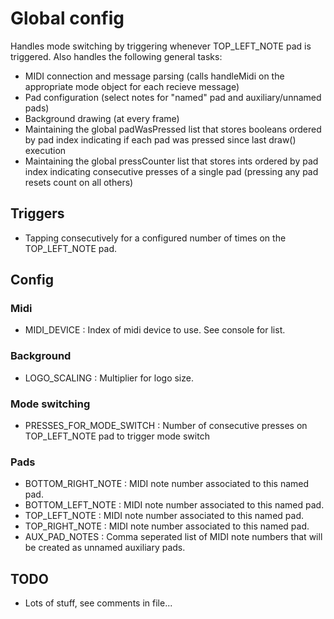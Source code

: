 Global config
======

Handles mode switching by triggering whenever TOP_LEFT_NOTE pad is triggered. Also handles the following general tasks:

- MIDI connection and message parsing (calls handleMidi on the appropriate mode object for each recieve message)
- Pad configuration (select notes for "named" pad and auxiliary/unnamed pads)
- Background drawing (at every frame)
- Maintaining the global padWasPressed list that stores booleans ordered by pad index indicating if each pad was pressed since last draw() execution
- Maintaining the global pressCounter list that stores ints ordered by pad index indicating consecutive presses of a single pad (pressing any pad resets count on all others)

## Triggers
- Tapping consecutively for a configured number of times on the TOP_LEFT_NOTE pad.

## Config
### Midi
- MIDI_DEVICE : Index of midi device to use. See console for list.

### Background
- LOGO_SCALING : Multiplier for logo size.

### Mode switching
- PRESSES_FOR_MODE_SWITCH : Number of consecutive presses on TOP_LEFT_NOTE pad to trigger mode switch

### Pads
- BOTTOM_RIGHT_NOTE : MIDI note number associated to this named pad.
- BOTTOM_LEFT_NOTE : MIDI note number associated to this named pad.
- TOP_LEFT_NOTE : MIDI note number associated to this named pad.
- TOP_RIGHT_NOTE : MIDI note number associated to this named pad.
- AUX_PAD_NOTES : Comma seperated list of MIDI note numbers that will be created as unnamed auxiliary pads.

## TODO
- Lots of stuff, see comments in file...